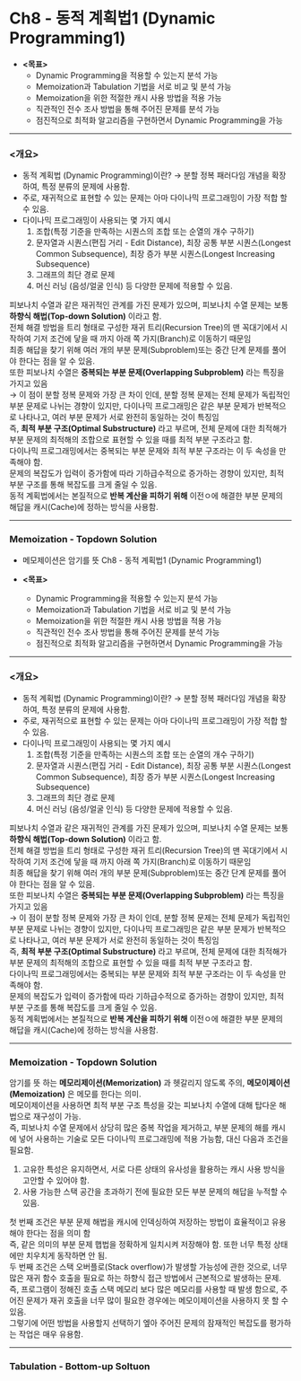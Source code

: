 # Ch8 - 동적 계획법1 (Dynamic Programming1)
  
  - **<목표>** 
    + Dynamic Programming을 적용할 수 있는지 분석 가능
    + Memoization과 Tabulation 기법을 서로 비교 및 분석 가능
    + Memoization을 위한 적절한 캐시 사용 방법을 적용 가능
    + 직관적인 전수 조사 방법을 통해 주어진 문제를 분석 가능
    + 점진적으로 최적화 알고리즘을 구현하면서 Dynamic Programming을 가능

---------------------------------------------------------------

### <개요>
  - 동적 계획법 (Dynamic Programming)이란? → 분할 정복 패러다임 개념을 확장하여, 특정 분류의 문제에 사용함.
  - 주로, 재귀적으로 표현할 수 있는 문제는 아마 다이나믹 프로그래밍이 가장 적합 할 수 있음.
  - 다이나믹 프로그래밍이 사용되는 몇 가지 예시
    1. 조합(특정 기준을 만족하는 시퀀스의 조합 또는 순열의 개수 구하기)
    2. 문자열과 시퀀스(편집 거리 - Edit Distance), 최장 공통 부분 시퀀스(Longest Common Subsequence),  최장 증가 부분 시퀀스(Longest Increasing Subsequence)
    3. 그래프의 최단 경로 문제
    4. 머신 러닝 (음성/얼굴 인식)
등 다양한 문제에 적용할 수 있음.

피보나치 수열과 같은 재귀적인 관계를 가진 문제가 있으며, 피보나치 수열 문제는 보통 **하향식 해법(Top-down Solution)** 이라고 함.  <br>
전체 해결 방법을 트리 형태로 구성한 재귀 트리(Recursion Tree)의 맨 꼭대기에서 시작하여 기저 조건에 닿을 때 까지 아래 쪽 가지(Branch)로 이동하기 때문임  <br>
최종 해답을 찾기 위해 여러 개의 부분 문제(Subproblem)또는 중간 단계 문제를 풀어야 한다는 점을 알 수 있음.  <br>
또한 피보나치 수열은 **중복되는 부분 문제(Overlapping Subproblem)** 라는 특징을 가지고 있음  <br>
 → 이 점이 분할 정복 문제와 가장 큰 차이 인데, 분할 정복 문제는 전체 문제가 독립적인 부분 문제로 나뉘는 경향이 있지만, 다이나믹 프로그래밍은 같은 부분 문제가 반복적으로 나타나고, 여러 부분 문제가 서로 완전히 동일하는 것이 특징임  <br>
 즉, **최적 부분 구조(Optimal Substructure)** 라고 부르며, 전체 문제에 대한 최적해가 부분 문제의 최적해의 조합으로 표현할 수 있을 때를 최적 부분 구조라고 함. <br>
 다이나믹 프로그래밍에서는 중복되는 부분 문제와 최적 부분 구조라는 이 두 속성을 만족해야 함. <br>
 문제의 복잡도가 입력이 증가함에 따라 기하급수적으로 증가하는 경향이 있지만, 최적 부분 구조를 통해 복잡도를 크게 줄일 수 있음. <br>
 동적 계획법에서는 본질적으로 **반복 계산을 피하기 위해** 이전ㅇ에 해결한 부분 문제의 해답을 캐시(Cache)에 정하는 방식을 사용함. <br>

 --------------------------------------------------------------------------------------------------

 ### Memoization - Topdown Solution
  - 메모제이션은 암기를 뜻 Ch8 - 동적 계획법1 (Dynamic Programming1)
  
  - **<목표>** 
    + Dynamic Programming을 적용할 수 있는지 분석 가능
    + Memoization과 Tabulation 기법을 서로 비교 및 분석 가능
    + Memoization을 위한 적절한 캐시 사용 방법을 적용 가능
    + 직관적인 전수 조사 방법을 통해 주어진 문제를 분석 가능
    + 점진적으로 최적화 알고리즘을 구현하면서 Dynamic Programming을 가능

---------------------------------------------------------------

### <개요>
  - 동적 계획법 (Dynamic Programming)이란? → 분할 정복 패러다임 개념을 확장하여, 특정 분류의 문제에 사용함.
  - 주로, 재귀적으로 표현할 수 있는 문제는 아마 다이나믹 프로그래밍이 가장 적합 할 수 있음.
  - 다이나믹 프로그래밍이 사용되는 몇 가지 예시
    1. 조합(특정 기준을 만족하는 시퀀스의 조합 또는 순열의 개수 구하기)
    2. 문자열과 시퀀스(편집 거리 - Edit Distance), 최장 공통 부분 시퀀스(Longest Common Subsequence),  최장 증가 부분 시퀀스(Longest Increasing Subsequence)
    3. 그래프의 최단 경로 문제
    4. 머신 러닝 (음성/얼굴 인식)
등 다양한 문제에 적용할 수 있음.

피보나치 수열과 같은 재귀적인 관계를 가진 문제가 있으며, 피보나치 수열 문제는 보통 **하향식 해법(Top-down Solution)** 이라고 함.  <br>
전체 해결 방법을 트리 형태로 구성한 재귀 트리(Recursion Tree)의 맨 꼭대기에서 시작하여 기저 조건에 닿을 때 까지 아래 쪽 가지(Branch)로 이동하기 때문임  <br>
최종 해답을 찾기 위해 여러 개의 부분 문제(Subproblem)또는 중간 단계 문제를 풀어야 한다는 점을 알 수 있음.  <br>
또한 피보나치 수열은 **중복되는 부분 문제(Overlapping Subproblem)** 라는 특징을 가지고 있음  <br>
 → 이 점이 분할 정복 문제와 가장 큰 차이 인데, 분할 정복 문제는 전체 문제가 독립적인 부분 문제로 나뉘는 경향이 있지만, 다이나믹 프로그래밍은 같은 부분 문제가 반복적으로 나타나고, 여러 부분 문제가 서로 완전히 동일하는 것이 특징임  <br>
 즉, **최적 부분 구조(Optimal Substructure)** 라고 부르며, 전체 문제에 대한 최적해가 부분 문제의 최적해의 조합으로 표현할 수 있을 때를 최적 부분 구조라고 함. <br>
 다이나믹 프로그래밍에서는 중복되는 부분 문제와 최적 부분 구조라는 이 두 속성을 만족해야 함. <br>
 문제의 복잡도가 입력이 증가함에 따라 기하급수적으로 증가하는 경향이 있지만, 최적 부분 구조를 통해 복잡도를 크게 줄일 수 있음. <br>
 동적 계획법에서는 본질적으로 **반복 계산을 피하기 위해** 이전ㅇ에 해결한 부분 문제의 해답을 캐시(Cache)에 정하는 방식을 사용함. <br>

 --------------------------------------------------------------------------------------------------

 ### Memoization - Topdown Solution
암기를 뜻 하는 **메모리제이션(Memorization)** 과 헷갈리지 않도록 주의, **메모이제이션(Memoization)** 은 메모를 한다는 의미. <br>
메모이제이션을 사용하면 최적 부분 구조 특성을 갖는 피보나치 수열에 대해 탑다운 해법으로 재구성이 가능. <br>
즉, 피보나치 수열 문제에서 상당히 많은 중복 작업을 제거하고, 부분 문제의 해를 캐시에 넣어 사용하는 기술로 모든 다이나믹 프로그래밍에 적용 가능함, 대신 다음과 조건을 필요함.

1. 고유한 특성은 유지하면서, 서로 다른 상태의 유사성을 활용하는 캐시 사용 방식을 고안할 수 있어야 함.
2. 사용 가능한 스택 공간을 초과하기 전에 필요한 모든 부분 문제의 해답을 누적할 수 있음.

첫 번째 조건은 부분 문제 해법을 캐시에 인덱싱하여 저장하는 방법이 효율적이고 유용해야 한다는 점을 의미 함  <br>
즉, 같은 의미의 부분 문제 햅법을 정확하게 일치시켜 저장해야 함. 또한 너무 특정 상태에만 치우치게 동작하면 안 됨.  <br>
두 번째 조건은 스택 오버플로(Stack overflow)가 발생할 가능성에 관한 것으로, 너무 많은 재귀 함수 호출을 필요로 하는 하향식 접근 방법에서 근본적으로 발생하는 문제. <br>
즉, 프로그램이 정해진 호출 스택 메모리 보다 많은 메모리를 사용할 때 발생 함으로, 주어진 문제가 재귀 호출을 너무 많이 필요한 경우에는 메모이제이션을 사용하지 못 할 수 있음.  <br>
그렇기에 어떤 방법을 사용할지 선택하기 엪아 주어진 문제의 잠재적인 복잡도를 평가하는 작업은 매우 유용함.

-----------------------------------------------------------------------------------------------

### Tabulation - Bottom-up Soltuon
 
